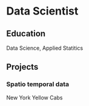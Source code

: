 # Data Scientist

## Education
Data Science, Applied Statitics

## Projects
### Spatio temporal data
New York Yellow Cabs

